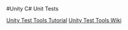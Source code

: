 #Unity C# Unit Tests

[Unity Test Tools Tutorial](http://www.tallior.com/introduction-unity-test-tools/)
[Unity Test Tools Wiki](https://bitbucket.org/Unity-Technologies/unitytesttools/wiki/Home)
